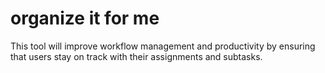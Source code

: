 # organize it for me
This tool will improve workflow management and productivity by ensuring that users stay on track with their assignments and subtasks.
